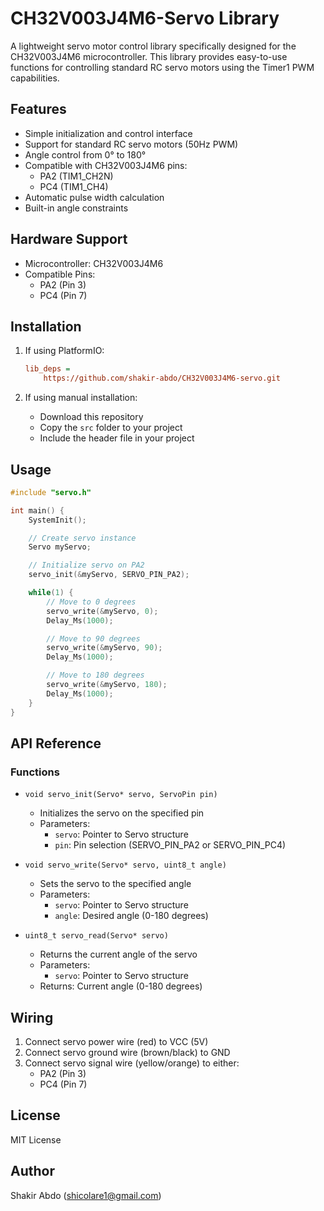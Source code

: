 # CH32V003J4M6-Servo Library

A lightweight servo motor control library specifically designed for the CH32V003J4M6 microcontroller. This library provides easy-to-use functions for controlling standard RC servo motors using the Timer1 PWM capabilities.

## Features

- Simple initialization and control interface
- Support for standard RC servo motors (50Hz PWM)
- Angle control from 0° to 180°
- Compatible with CH32V003J4M6 pins:
  - PA2 (TIM1_CH2N)
  - PC4 (TIM1_CH4)
- Automatic pulse width calculation
- Built-in angle constraints

## Hardware Support

- Microcontroller: CH32V003J4M6
- Compatible Pins:
  - PA2 (Pin 3)
  - PC4 (Pin 7)

## Installation

1. If using PlatformIO:
   ```ini
   lib_deps =
       https://github.com/shakir-abdo/CH32V003J4M6-servo.git
   ```

2. If using manual installation:
   - Download this repository
   - Copy the `src` folder to your project
   - Include the header file in your project

## Usage

```c
#include "servo.h"

int main() {
    SystemInit();

    // Create servo instance
    Servo myServo;

    // Initialize servo on PA2
    servo_init(&myServo, SERVO_PIN_PA2);

    while(1) {
        // Move to 0 degrees
        servo_write(&myServo, 0);
        Delay_Ms(1000);

        // Move to 90 degrees
        servo_write(&myServo, 90);
        Delay_Ms(1000);

        // Move to 180 degrees
        servo_write(&myServo, 180);
        Delay_Ms(1000);
    }
}
```

## API Reference

### Functions

- `void servo_init(Servo* servo, ServoPin pin)`
  - Initializes the servo on the specified pin
  - Parameters:
    - `servo`: Pointer to Servo structure
    - `pin`: Pin selection (SERVO_PIN_PA2 or SERVO_PIN_PC4)

- `void servo_write(Servo* servo, uint8_t angle)`
  - Sets the servo to the specified angle
  - Parameters:
    - `servo`: Pointer to Servo structure
    - `angle`: Desired angle (0-180 degrees)

- `uint8_t servo_read(Servo* servo)`
  - Returns the current angle of the servo
  - Parameters:
    - `servo`: Pointer to Servo structure
  - Returns: Current angle (0-180 degrees)

## Wiring

1. Connect servo power wire (red) to VCC (5V)
2. Connect servo ground wire (brown/black) to GND
3. Connect servo signal wire (yellow/orange) to either:
   - PA2 (Pin 3)
   - PC4 (Pin 7)

## License

MIT License

## Author

Shakir Abdo (shicolare1@gmail.com)

